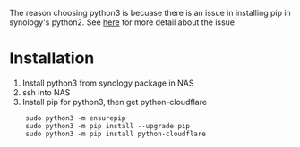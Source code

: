 The reason choosing python3 is becuase there is an issue in installing pip in synology's python2. 
See [here](https://github.com/pypa/pip/issues/3588) for more detail about the issue

# Installation
1. Install python3 from synology package in NAS
2. ssh into NAS
3. Install pip for python3, then get python-cloudflare
```
    sudo python3 -m ensurepip
    sudo python3 -m pip install --upgrade pip
    sudo python3 -m pip install python-cloudflare
```
